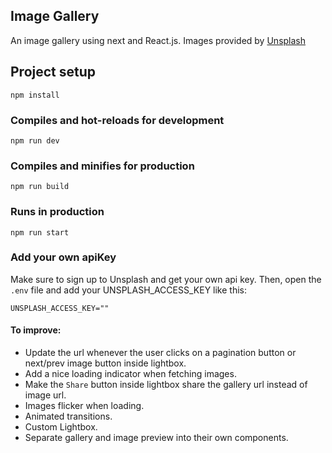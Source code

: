 ## Image Gallery
An image gallery using next and React.js.
Images provided by [Unsplash](https://unsplash.com/)

## Project setup
```
npm install
```

### Compiles and hot-reloads for development
```
npm run dev
```

### Compiles and minifies for production
```
npm run build
```

### Runs in production
```
npm run start
```

### Add your own apiKey
Make sure to sign up to Unsplash and get your own api key.
Then, open the `.env` file and add your UNSPLASH_ACCESS_KEY like this:

```
UNSPLASH_ACCESS_KEY=""
```

#### To improve:

- Update the url whenever the user clicks on a pagination button or next/prev image button inside lightbox.
- Add a nice loading indicator when fetching images.
- Make the `Share` button inside lightbox share the gallery url instead of image url.
- Images flicker when loading.
- Animated transitions.
- Custom Lightbox.
- Separate gallery and image preview into their own components.
